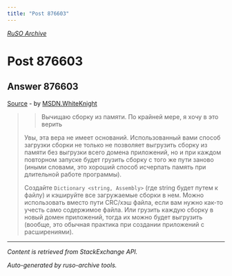 ```yaml
---
title: "Post 876603"
---
```

<p><i><a href="https://github.com/MSDN-WhiteKnight/ruso-archive/">RuSO Archive</a></i></p>
<h1>Post 876603</h1>
<h2>Answer 876603</h2>
<p><a href="https://ru.stackoverflow.com/a/876603/">Source</a> - by <a href="https://ru.stackoverflow.com/users/240512/msdn-whiteknight">MSDN.WhiteKnight</a></p>
<blockquote>
<blockquote>
  <p>Вычищаю сборку из памяти. По крайней мере, я хочу в это верить</p>
</blockquote>

<p>Увы, эта вера не имеет оснований. Использованный вами способ загрузки сборки не только не позволяет выгрузить сборку из памяти без выгрузки всего домена приложений, но и при каждом повторном запуске будет грузить сборку с того же пути  заново (иными словами, это хороший способ исчерпать память при длительной работе программы). </p>

<p>Создайте <code>Dictionary &lt;string, Assembly&gt;</code> (где string будет путем к файлу) и кэшируйте все загружаемые сборки в нем. Можно использовать вместо пути CRC/хэш файла, если вам нужно как-то учесть само содержимое файла. Или грузить каждую сборку в новый домен приложений, тогда их можно будет выгрузить (вообще, это обычная практика при создании приложений с расширениями).</p>

</blockquote>
<hr/>
<p><i>Content is retrieved from StackExchange API. </i></p>
<p><i>Auto-generated by ruso-archive tools. </i></p>
